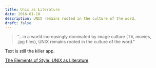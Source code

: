 ```yaml
---
title: Unix as Literature
date: 2016-01-18
description: UNIX remains rooted in the culture of the word.
draft: false
---
```


> "...in a world increasingly dominated by image culture (TV, movies, .jpg files), UNIX remains rooted in the culture of
  the word."

Text is still the killer app.


[The Elements of Style: UNIX as Literature](http://theody.net/elements.html)
